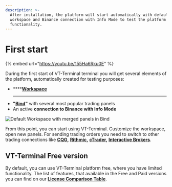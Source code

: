 ```yaml
---
description: >-
  After installation, the platform will start automatically with default
  workspace and Binance connection with Info Mode to test the platform's
  functionality.
---
```


# First start

{% embed url="https://youtu.be/155Ha6Rku0E" %}

During the first start of VT-Terminal terminal you will get several elements of the platform, automatically created for testing purposes:&#x20;

* ****[**Workspace**](https://help.quantower.com/getting-started/workspaces-binds-groups#workspaces)
  ****
* **"**[**Bind**](https://help.quantower.com/getting-started/workspaces-binds-groups#binds)**"** with several most popular trading panels
* An active **connection to Binance with Info Mode**

![Default Workspace with merged panels in Bind](../.gitbook/assets/default-workspace.png)

From this point, you can start using VT-Terminal. Customize the workspace, open new panels. For sending trading orders you need to switch to other trading connections like [**CQG**](../connections/connection-to-cqg-amp-futures/)**,** [**Rithmic**](../connections/connection-to-rithmic.md)**,** [**cTrader**](../connections/connection-to-ctrader/)**,** [**Interactive Brokers**](../connections/connect-quantower-to-interactive-broker/).&#x20;

## VT-Terminal Free version

By default, you can use VT-Terminal platform free, where you have limited functionality. The list of features, that available in the Free and Paid versions you can find on our [**License Comparison Table**](license-comparison.md).
